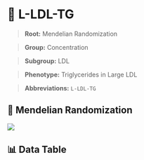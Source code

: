 # 🧪 L-LDL-TG

> **Root:** Mendelian Randomization

> **Group:** Concentration  

> **Subgroup:** LDL

> **Phenotype:** Triglycerides in Large LDL  

> **Abbreviations:** `L-LDL-TG`

## 🧬 Mendelian Randomization  

<img src="/MR/Figures/Inverse/LhengxianLDLhengxianTG.png"/>


## 📊 Data Table


<CsvTableMRI src="/MR_Data/Inverse/LhengxianLDLhengxianTG.csv"/>
